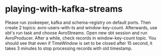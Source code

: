 # playing-with-kafka-streams

Please run zookeeper, kafka and schema-registry on default ports. Then create 2 topics: avro-users-with-ts and window-key-count. Afterwards, use sbt's run task and choose AvroStreams. Open new sbt session and run AvroProducer. After a while, check records in window-key-count topic. You should see that even if TimeWindow is set to be closed after 15 second, it takes 3 minutes to stop processing records with old timestamp.
